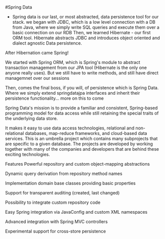 #Spring Data


* Spring data is our last, or most abstracted, data persistence tool for our stack. 
we began with JDBC, which is a low level connection with a DB from Java, where we simply write SQL queries and execute them over a basic connection on our RDB
Then, we learned Hibernate - our first ORM tool. Hibernate abstracts JDBC and introduces object oriented and dialect agnostic Data persistence. 

After Hibernation came Spring! 

We started with Spring ORM, which is Spring's module to abstract transaction management from our JPA tool (Hibernate is the only one anyone really uses). But we still have to write methods, and still have direct managemnet over our sessions 

Then, comes the final boss, if you will, of persistence which is Spring Data. Where we simply extend springdatajpa interfaces and inherit their persistence functionality... more on this to come





Spring Data's mission is to provide a familiar and consistent, Spring-based programming model for data access while still retaining the special traits of the underlying data store.

It makes it easy to use data access technologies, relational and non-relational databases, map-reduce frameworks, and cloud-based data services. This is an umbrella project which contains many subprojects that are specific to a given database. The projects are developed by working together with many of the companies and developers that are behind these exciting technologies.

Features
Powerful repository and custom object-mapping abstractions

Dynamic query derivation from repository method names

Implementation domain base classes providing basic properties

Support for transparent auditing (created, last changed)

Possibility to integrate custom repository code

Easy Spring integration via JavaConfig and custom XML namespaces

Advanced integration with Spring MVC controllers

Experimental support for cross-store persistence